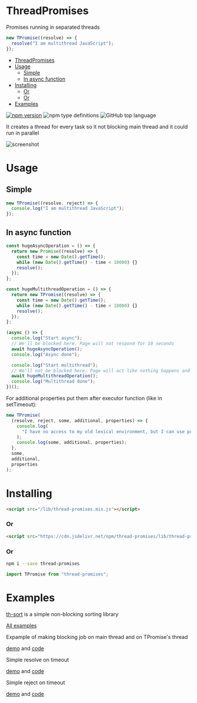 # ThreadPromises

Promises running in separated threads

```js
new TPromise((resolve) => {
  resolve("I am multithread JavaScript");
});
```

- [ThreadPromises](#threadpromises)
- [Usage](#usage)
  - [Simple](#simple)
  - [In async function](#in-async-function)
- [Installing](#installing)
    - [Or](#or)
    - [Or](#or-1)
- [Examples](#examples)

[![npm version](https://badge.fury.io/js/thread-promises.svg)](https://badge.fury.io/js/thread-promises) ![npm type definitions](https://img.shields.io/npm/types/thread-promises) ![GitHub top language](https://img.shields.io/github/languages/top/kshshe/ThreadPromises)

It creates a thread for every task so it not blocking main thread and it could run in parallel

![screenshot](./Threads.png)

# Usage

## Simple

```js
new TPromise((resolve, reject) => {
  console.log("I am multithread JavaScript");
});
```

## In async function

```js
const hugeAsyncOperation = () => {
  return new Promise((resolve) => {
    const time = new Date().getTime();
    while (new Date().getTime() - time < 10000) {}
    resolve();
  });
};

const hugeMultithreadOperation = () => {
  return new TPromise((resolve) => {
    const time = new Date().getTime();
    while (new Date().getTime() - time < 10000) {}
    resolve();
  });
};

(async () => {
  console.log("Start async");
  // We'll be blocked here. Page will not respond for 10 seconds
  await hugeAsyncOperation();
  console.log("Async done");

  console.log("Start multithread");
  // We'll not be blocked here. Page will act like nothing happens and continue here in 10 seconds
  await hugeMultithreadOperation();
  console.log("Multithread done");
})();
```

For additional properties put them after executor function (like in setTimeout):

```js
new TPromise(
  (resolve, reject, some, additional, properties) => {
    console.log(
      "I have no access to my old lexical environment, but I can use props"
    );
    console.log(some, additional, properties);
  },
  some,
  additional,
  properties
);
```

# Installing

```html
<script src="/lib/thread-promises.min.js"></script>
```

### Or

```html
<script src="https://cdn.jsdelivr.net/npm/thread-promises/lib/thread-promises.min.js"></script>
```

### Or

```bash
npm i --save thread-promises
```

```js
import TPromise from "thread-promises";
```

# Examples

[th-sort](https://github.com/kshshe/t-sort) is a simple non-blocking sorting library

[All examples](https://github.com/kshshe/ThreadPromises/tree/master/examples)

Expample of making blocking job on main thread and on TPromise's thread

[demo](http://htmlpreview.github.io/?https://github.com/kshshe/ThreadPromises/blob/master/examples/BlockingTask/index.html)
and [code](https://github.com/kshshe/ThreadPromises/tree/master/examples/BlockingTask)

Simple resolve on timeout

[demo](http://htmlpreview.github.io/?https://github.com/kshshe/ThreadPromises/blob/master/examples/simpleTimeout/index.html)
and [code](https://github.com/kshshe/ThreadPromises/tree/master/examples/simpleTimeout)

Simple reject on timeout

[demo](http://htmlpreview.github.io/?https://github.com/kshshe/ThreadPromises/blob/master/examples/simpleReject/index.html)
and [code](https://github.com/kshshe/ThreadPromises/tree/master/examples/simpleReject)
